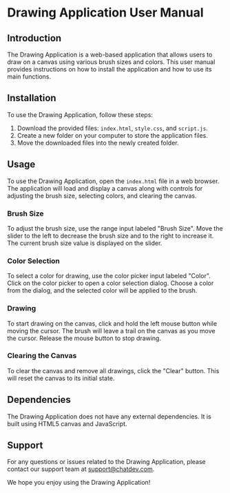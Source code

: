 # Drawing Application User Manual

## Introduction
The Drawing Application is a web-based application that allows users to draw on a canvas using various brush sizes and colors. This user manual provides instructions on how to install the application and how to use its main functions.

## Installation
To use the Drawing Application, follow these steps:

1. Download the provided files: `index.html`, `style.css`, and `script.js`.
2. Create a new folder on your computer to store the application files.
3. Move the downloaded files into the newly created folder.

## Usage
To use the Drawing Application, open the `index.html` file in a web browser. The application will load and display a canvas along with controls for adjusting the brush size, selecting colors, and clearing the canvas.

### Brush Size
To adjust the brush size, use the range input labeled "Brush Size". Move the slider to the left to decrease the brush size and to the right to increase it. The current brush size value is displayed on the slider.

### Color Selection
To select a color for drawing, use the color picker input labeled "Color". Click on the color picker to open a color selection dialog. Choose a color from the dialog, and the selected color will be applied to the brush.

### Drawing
To start drawing on the canvas, click and hold the left mouse button while moving the cursor. The brush will leave a trail on the canvas as you move the cursor. Release the mouse button to stop drawing.

### Clearing the Canvas
To clear the canvas and remove all drawings, click the "Clear" button. This will reset the canvas to its initial state.

## Dependencies
The Drawing Application does not have any external dependencies. It is built using HTML5 canvas and JavaScript.

## Support
For any questions or issues related to the Drawing Application, please contact our support team at support@chatdev.com.

We hope you enjoy using the Drawing Application!
